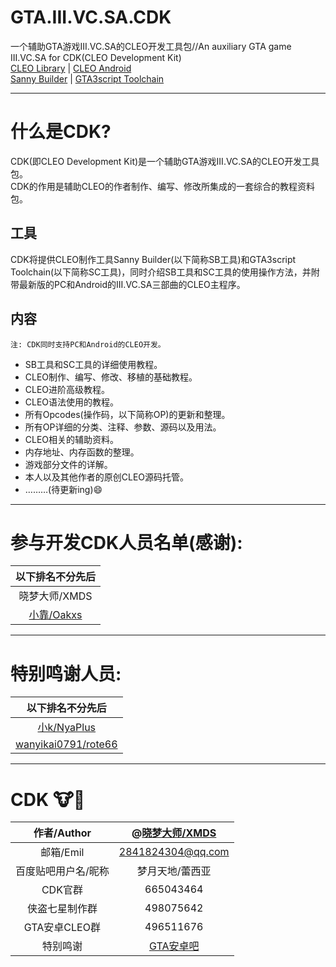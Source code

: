 # GTA.III.VC.SA.CDK
一个辅助GTA游戏III.VC.SA的CLEO开发工具包//An auxiliary GTA game III.VC.SA for CDK(CLEO Development Kit)  
[CLEO Library](http://cleo.li/) | [CLEO Android](http://cleo.li/android.html)  
[Sanny Builder](https://sannybuilder.com/index.html) | [GTA3script Toolchain](https://gtaforums.com/topic/876530-gta3script-toolchain)
___
# 什么是CDK?
CDK(即CLEO Development Kit)是一个辅助GTA游戏III.VC.SA的CLEO开发工具包。  
CDK的作用是辅助CLEO的作者制作、编写、修改所集成的一套综合的教程资料包。
## 工具
CDK将提供CLEO制作工具Sanny Builder(以下简称SB工具)和GTA3script Toolchain(以下简称SC工具)，同时介绍SB工具和SC工具的使用操作方法，并附带最新版的PC和Android的III.VC.SA三部曲的CLEO主程序。
## 内容
    注: CDK同时支持PC和Android的CLEO开发。
* SB工具和SC工具的详细使用教程。
* CLEO制作、编写、修改、移植的基础教程。
* CLEO进阶高级教程。
* CLEO语法使用的教程。
* 所有Opcodes(操作码，以下简称OP)的更新和整理。
* 所有OP详细的分类、注释、参数、源码以及用法。
* CLEO相关的辅助资料。
* 内存地址、内存函数的整理。
* 游戏部分文件的详解。
* 本人以及其他作者的原创CLEO源码托管。
* ………(待更新ing):smile:
___
# 参与开发CDK人员名单(感谢):
|以下排名不分先后|
|:--------:|
|晓梦大师/XMDS|
|[小靠/Oakxs](https://github.com/Oakxs)|
___
# 特别鸣谢人员:
|以下排名不分先后|
|:--------:|
|[小k/NyaPlus](https://github.com/NyaPlus)|
|[wanyikai0791/rote66](https://github.com/rote66)|
___
# CDK :cow::beer:
|作者/Author|@[晓梦大师/XMDS](https://github.com/XMDS)|
|:--------:|:--------:|
|邮箱/Emil|2841824304@qq.com|
|百度贴吧用户名/昵称|梦月天地/蕾西亚|
|CDK官群|665043464|
|侠盗七星制作群|498075642|
|GTA安卓CLEO群|496511676|
|特别鸣谢|[GTA安卓吧](https://tieba.baidu.com/f?kw=gta%B0%B2%D7%BF&fr=ala0&loc=rec&referer=m.baidu.com&pn=0&)|
